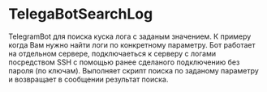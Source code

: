 # TelegaBotSearchLog
TelegramBot для поиска куска лога с заданым значением. К примеру когда Вам нужно найти логи по конкретному параметру.
Бот работает на отдельном сервере, подключаеться к серверу с логами посредством SSH c помощью ранее сделаного подключению без пароля (по ключам).
Выполняет скрипт поиска по заданому параметру и возвращает в сообщении результат поиска. 
